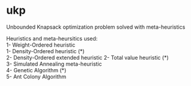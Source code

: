 # ukp
Unbounded Knapsack optimization problem solved with meta-heuristics

Heuristics and meta-heursitics used: <br>
1- Weight-Ordered heuristic \
1- Density-Ordered heuristic (\*)\
2- Density-Ordered extended heuristic
2- Total value heuristic (\*)\
3- Simulated Annealing meta-heuristic \
4- Genetic Algorithm (\*) \
5- Ant Colony Algorithm
